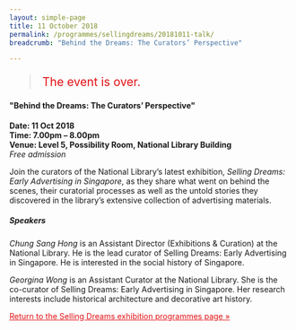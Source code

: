 ```yaml
---
layout: simple-page
title: 11 October 2018
permalink: /programmes/sellingdreams/20181011-talk/
breadcrumb: "Behind the Dreams: The Curators’ Perspective"

---
```


<blockquote style="color: #E21216; font-size: 150%;">The event is over.</blockquote>

#### "Behind the Dreams: The Curators’ Perspective"

__Date: 11 Oct 2018__<br>
__Time: 7.00pm – 8.00pm__<br>
__Venue: Level 5, Possibility Room, National Library Building__<br>
_Free admission_

Join the curators of the National Library’s latest exhibition, _Selling Dreams: Early Advertising in Singapore_, as they share what went on behind the scenes, their curatorial processes as well as the untold stories they discovered in the library’s extensive collection of advertising materials.

##### Speakers
_Chung Sang Hong_ is an Assistant Director (Exhibitions & Curation) at the National Library. He is the lead curator of Selling Dreams: Early Advertising in Singapore. He is interested in the social history of Singapore.

_Georgina Wong_ is an Assistant Curator at the National Library. She is the co-curator of Selling Dreams: Early Advertising in Singapore. Her research interests include historical architecture and decorative art history.

<a href="/exhibitions/past-exhibitions/sellingdreams/programmes/" style="color:#E21216;">Return to the Selling Dreams exhibition programmes page &#187;</a>
